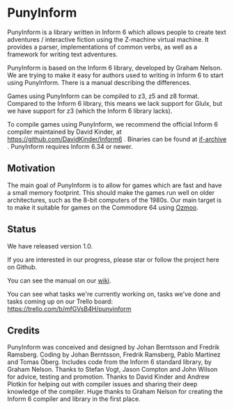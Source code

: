 # PunyInform

PunyInform is a library written in Inform 6 which allows people to create text adventures / interactive fiction using the Z-machine virtual machine. It provides a parser, implementations of common verbs, as well as a framework for writing text adventures.

PunyInform is based on the Inform 6 library, developed by Graham Nelson. We are trying to make it easy for authors used to writing in Inform 6 to start using PunyInform. There is a manual describing the differences. 

Games using PunyInform can be compiled to z3, z5 and z8 format. Compared to the Inform 6 library, this means we lack support for Glulx, but we have support for z3 (which the Inform 6 library lacks).

To compile games using PunyInform, we recommend the official Inform 6 compiler maintained by David Kinder, at https://github.com/DavidKinder/Inform6 . Binaries can be found at [if-archive](http://www.ifarchive.org/indexes/if-archiveXinfocomXcompilersXinform6Xexecutables.html) . PunyInform requires Inform 6.34 or newer.

## Motivation

The main goal of PunyInform is to allow for games which are fast and have a small memory footprint. This should make the games run well on older architectures, such as the 8-bit computers of the 1980s. Our main target is to make it suitable for games on the Commodore 64 using [Ozmoo](https://github.com/johanberntsson/ozmoo/).


## Status

We have released version 1.0.

If you are interested in our progress, please star or follow the project here on Github.

You can see the manual on our [wiki](https://github.com/johanberntsson/PunyInform/wiki/Manual).

You can see what tasks we're currently working on, tasks we've done and tasks coming up on our Trello board: https://trello.com/b/mfGVsB4H/punyinform

## Credits

PunyInform was conceived and designed by Johan Berntsson and Fredrik Ramsberg. Coding by Johan Berntsson, Fredrik Ramsberg, Pablo Martinez and Tomas Öberg. Includes code from the Inform 6 standard library, by Graham Nelson. Thanks to Stefan Vogt, Jason Compton and John Wilson for advice, testing and promotion. Thanks to David Kinder and Andrew Plotkin for helping out with compiler issues and sharing their deep knowledge of the compiler. Huge thanks to Graham Nelson for creating the Inform 6 compiler and library in the first place.
 